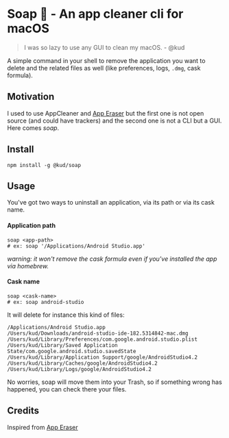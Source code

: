 # Soap 🧼 - An app cleaner cli for macOS

> I was so lazy to use any GUI to clean my macOS. - @kud

A simple command in your shell to remove the application you want to delete and the related files as well (like preferences, logs, `.dmg`, cask formula).

## Motivation

I used to use AppCleaner and [App Eraser](https://github.com/davunt/app-eraser) but the first one is not open source (and could have trackers) and the second one is not a CLI but a GUI. Here comes _soap_.

## Install

```shell
npm install -g @kud/soap
```

## Usage

You've got two ways to uninstall an application, via its path or via its cask name.

#### Application path

```shell
soap <app-path>
# ex: soap '/Applications/Android Studio.app'
```

_warning: it won't remove the cask formula even if you've installed the app via homebrew._

#### Cask name

```shell
soap <cask-name>
# ex: soap android-studio
```

It will delete for instance this kind of files:

```
/Applications/Android Studio.app
/Users/kud/Downloads/android-studio-ide-182.5314842-mac.dmg
/Users/kud/Library/Preferences/com.google.android.studio.plist
/Users/kud/Library/Saved Application State/com.google.android.studio.savedState
/Users/kud/Library/Application Support/google/AndroidStudio4.2
/Users/kud/Library/Caches/google/AndroidStudio4.2
/Users/kud/Library/Logs/google/AndroidStudio4.2
```

No worries, soap will move them into your Trash, so if something wrong has happened, you can check there your files.

## Credits

Inspired from [App Eraser](https://github.com/davunt/app-eraser)
